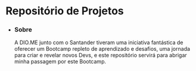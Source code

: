 <h1>Repositório de Projetos</h1>

<ul>
  <li>
    <h3>Sobre</h3>
    A DIO.ME junto com o Santander tiveram uma iniciativa fantástica de oferecer um Bootcamp repleto de aprendizado e desafios,
uma jornada para criar e revelar novos Devs, e este repositório servirá para abrigar minha passagem por este Bootcamp.
  </li>
  </ul>

